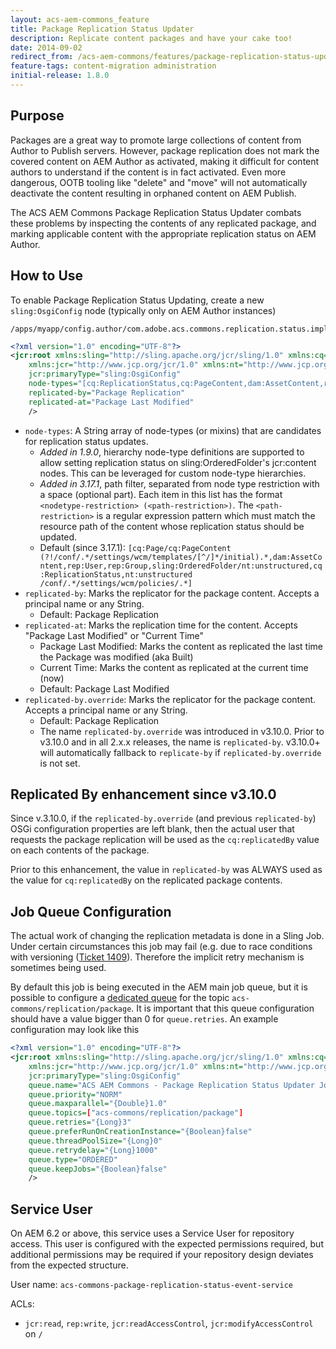 ```yaml
---
layout: acs-aem-commons_feature
title: Package Replication Status Updater
description: Replicate content packages and have your cake too!
date: 2014-09-02
redirect_from: /acs-aem-commons/features/package-replication-status-updater.html
feature-tags: content-migration administration
initial-release: 1.8.0
---
```


## Purpose

Packages are a great way to promote large collections of content from Author to Publish servers. However, package replication does not mark the covered content on AEM Author as activated, making it difficult for content authors to understand if the content is in fact activated. Even more dangerous, OOTB tooling like "delete" and "move" will not automatically deactivate the content resulting in orphaned content on AEM Publish.

The ACS AEM Commons Package Replication Status Updater combats these problems by inspecting the contents of any replicated package, and marking applicable content with the appropriate replication status on AEM Author.

## How to Use

To enable Package Replication Status Updating, create a new `sling:OsgiConfig` node (typically only on AEM Author instances)

    /apps/myapp/config.author/com.adobe.acs.commons.replication.status.impl.JcrPackageReplicationStatusEventHandler.xml

```xml
<?xml version="1.0" encoding="UTF-8"?>
<jcr:root xmlns:sling="http://sling.apache.org/jcr/sling/1.0" xmlns:cq="http://www.day.com/jcr/cq/1.0"
    xmlns:jcr="http://www.jcp.org/jcr/1.0" xmlns:nt="http://www.jcp.org/jcr/nt/1.0"
    jcr:primaryType="sling:OsgiConfig"
    node-types="[cq:ReplicationStatus,cq:PageContent,dam:AssetContent,rep:User,rep:Group,sling:OrderedFolder/nt:unstructured]"
    replicated-by="Package Replication"
    replicated-at="Package Last Modified"
    />
``` 

* `node-types`: A String array of node-types (or mixins) that are candidates for replication status updates. 
   * *Added in 1.9.0*, hierarchy node-type definitions are supported to allow setting replication status on sling:OrderedFolder's jcr:content nodes. This can be leveraged for custom node-type hierarchies.
   * *Added in 3.17.1*, path filter, separated from node type restriction with a space (optional part). Each item in this list has the format `<nodetype-restriction> (<path-restriction>)`. The `<path-restriction>` is a regular expression pattern which must match the resource path of the content whose replication status should be updated.
   * Default (since 3.17.1): `[cq:Page/cq:PageContent (?!/conf/.*/settings/wcm/templates/[^/]*/initial).*,dam:AssetContent,rep:User,rep:Group,sling:OrderedFolder/nt:unstructured,cq:ReplicationStatus,nt:unstructured /conf/.*/settings/wcm/policies/.*]`
* `replicated-by`: Marks the replicator for the package content. Accepts a principal name or any String.
   * Default: Package Replication
* `replicated-at`: Marks the replication time for the content. Accepts "Package Last Modified" or "Current Time"
	* Package Last Modified: Marks the content as replicated the last time the Package was modified (aka Built)
	* Current Time: Marks the content as replicated at the current time (now)
	* Default: Package Last Modified
* `replicated-by.override`: Marks the replicator for the package content. Accepts a principal name or any String.
   * Default: Package Replication
   * The name `replicated-by.override` was introduced in v3.10.0. Prior to v3.10.0 and in all 2.x.x releases, the name is `replicated-by`. 
     v3.10.0+ will automatically fallback to `replicate-by` if `replicated-by.override` is not set.
     
## Replicated By enhancement since v3.10.0

Since v.3.10.0, if the `replicated-by.override` (and previous `replicated-by`) OSGi configuration properties are left blank, then the actual user that requests the package replication will be used as the `cq:replicatedBy` value on each contents of the package.
          
Prior to this enhancement, the value in `replicated-by` was ALWAYS used as the value for `cq:replicatedBy` on the replicated package contents.

## Job Queue Configuration
The actual work of changing the replication metadata is done in a Sling Job. Under certain circumstances this job may fail (e.g. due to race conditions with versioning ([Ticket 1409](https://github.com/Adobe-Consulting-Services/acs-aem-commons/issues/1409)). Therefore the implicit retry mechanism is sometimes being used.
 
By default this job is being executed in the AEM main job queue, but it is possible to configure a [dedicated queue](https://sling.apache.org/documentation/bundles/apache-sling-eventing-and-job-handling.html#queue-configurations) for the topic `acs-commons/replication/package`. It is important that this queue configuration should have a value bigger than 0 for `queue.retries`. An example configuration may look like this

```xml
<?xml version="1.0" encoding="UTF-8"?>
<jcr:root xmlns:sling="http://sling.apache.org/jcr/sling/1.0" xmlns:cq="http://www.day.com/jcr/cq/1.0"
    xmlns:jcr="http://www.jcp.org/jcr/1.0" xmlns:nt="http://www.jcp.org/jcr/nt/1.0"
    jcr:primaryType="sling:OsgiConfig"
    queue.name="ACS AEM Commons - Package Replication Status Updater Jobs"
    queue.priority="NORM"
    queue.maxparallel="{Double}1.0"
    queue.topics=["acs-commons/replication/package"]
    queue.retries="{Long}3"
    queue.preferRunOnCreationInstance="{Boolean}false"
    queue.threadPoolSize="{Long}0"
    queue.retrydelay="{Long}1000"
    queue.type="ORDERED"
    queue.keepJobs="{Boolean}false" 
    />
``` 

## Service User

On AEM 6.2 or above, this service uses a Service User for repository access. This user is configured with
the expected permissions required, but additional permissions may be required if your repository design
deviates from the expected structure.

User name: `acs-commons-package-replication-status-event-service`

ACLs:

* `jcr:read`, `rep:write`, `jcr:readAccessControl`, `jcr:modifyAccessControl` on `/`
